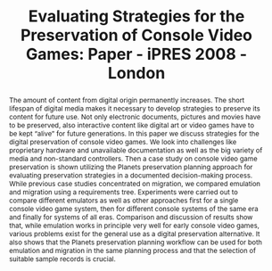 ---
abstract: The amount of content from digital origin permanently increases. The short
  lifespan of digital media makes it necessary to develop strategies to preserve its
  content for future use. Not only electronic documents, pictures and movies have
  to be preserved, also interactive content like digital art or video games have to
  be kept “alive” for future generations. In this paper we discuss strategies for
  the digital preservation of console video games. We look into challenges like proprietary
  hardware and unavailable documentation as well as the big variety of media and non-standard
  controllers. Then a case study on console video game preservation is shown utilizing
  the Planets preservation planning approach for evaluating preservation strategies
  in a documented decision-making process. While previous case studies concentrated
  on migration, we compared emulation and migration using a requirements tree. Experiments
  were carried out to compare different emulators as well as other approaches first
  for a single console video game system, then for different console systems of the
  same era and finally for systems of all eras. Comparison and discussion of results
  show that, while emulation works in principle very well for early console video
  games, various problems exist for the general use as a digital preservation alternative.
  It also shows that the Planets preservation planning workflow can be used for both
  emulation and migration in the same planning process and that the selection of suitable
  sample records is crucial.
creators:
- Becker, Christoph
- Kehrberg, Carmen
- Rauber, Andreas
- Guttenbrunner, Mark
date: null
document_url: https://services.phaidra.univie.ac.at/api/object/o:294111/download
grand_parent: iPRES
institutions: []
keywords:
- london
landing_page_url: https://phaidra.univie.ac.at/o:294111
language: eng
layout: publication
license: CC BY-SA 3.0 AT
notes_url: null
parent: iPRES 2008
presentation_url: null
size: 764529
source_name: iPRES
title: 'Evaluating Strategies for the Preservation of Console Video Games: Paper -
  iPRES 2008 - London'
type: paper
year: 2008
---